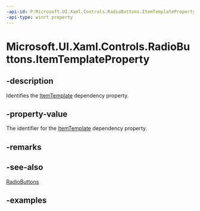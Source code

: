 ```yaml
---
-api-id: P:Microsoft.UI.Xaml.Controls.RadioButtons.ItemTemplateProperty
-api-type: winrt property
---
```


# Microsoft.UI.Xaml.Controls.RadioButtons.ItemTemplateProperty

<!--
public static Windows.UI.Xaml.DependencyProperty ItemTemplateProperty { get; }
-->

## -description

Identifies the [ItemTemplate](radiobuttons_itemtemplate.md) dependency property.

## -property-value

The identifier for the [ItemTemplate](radiobuttons_itemtemplate.md) dependency property.

## -remarks

## -see-also

[RadioButtons](radiobuttons.md)

## -examples

